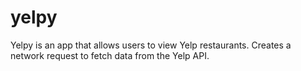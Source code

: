 # yelpy
Yelpy is an app that allows users to view Yelp restaurants. 
Creates a network request to fetch data from the Yelp API.
